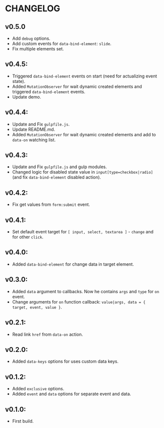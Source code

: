 # CHANGELOG
## v0.5.0
* Add ```debug``` options.
* Add custom events for ```data-bind-element```: `slide`.
* Fix multiple elements set.
## v0.4.5: 
* Triggered ```data-bind-element``` events on start (need for actualizing event state).
* Added ```MutationObserver``` for wait dynamic created elements and triggered ```data-bind-element``` events.
* Update demo.
## v0.4.4: 
* Update and Fix ```gulpfile.js```.
* Update README.md.
* Added ```MutationObserver``` for wait dynamic created elements and add to ```data-on``` watching list.
## v0.4.3: 
* Update and Fix ```gulpfile.js``` and gulp modules.
* Changed logic for disabled state value in ```input[type=checkbox|radio]``` (and fix ```data-bind-element``` disabled action).
## v0.4.2:
* Fix get values from ```form:submit``` event.
## v0.4.1:
* Set default event target for ```[ input, select, textarea ]``` - ```change``` and for other ```click```.
## v0.4.0:
* Added ```data-bind-element``` for change data in target element.
## v0.3.0:
* Added ```data``` argument to callbacks. Now he contains ```args``` and ```type``` for ```on``` event.
* Change arguments for ```on``` function callback: ```value|args, data = { target, event, value }```.
## v0.2.1:
* Read link ```href``` from ```data-on``` action.
## v0.2.0:
* Added ```data-keys``` options for uses custom data keys.
## v0.1.2:
* Added ```exclusive``` options.
* Added ```event``` and ```data``` options for separate event and data.
## v0.1.0:
* First build.